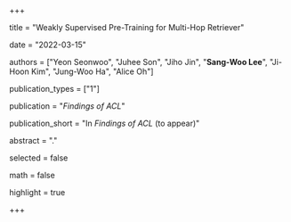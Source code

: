 +++

title = "Weakly Supervised Pre-Training for Multi-Hop Retriever"

date = "2022-03-15"

authors = ["Yeon Seonwoo", "Juhee Son", "Jiho Jin", "**Sang-Woo Lee**", "Ji-Hoon Kim", "Jung-Woo Ha", "Alice Oh"]

publication_types = ["1"]

publication = "*Findings of ACL*"

publication_short = "In *Findings of ACL* (to appear)"

abstract = "."

selected = false

math = false

highlight = true

+++
